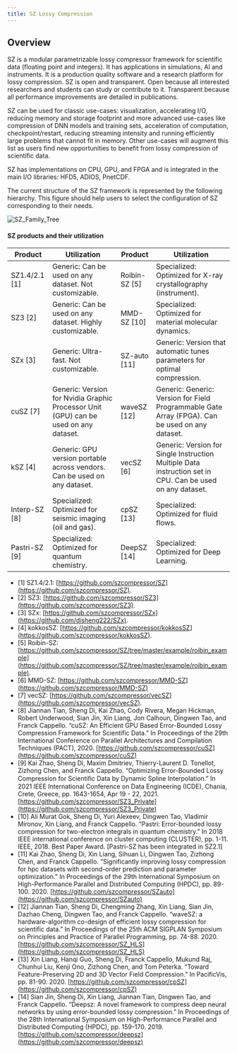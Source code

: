 ```yaml
---
title: SZ Lossy Compression
---
```


## Overview

SZ is a modular parametrizable lossy compressor framework for scientific data (floating point and integers). It has applications in simulations, AI and instruments. It is a production quality software and a research platform for lossy compression. SZ is open and transparent. Open because all interested researchers and students can study or contribute to it. Transparent because all performance improvements are detailed in publications.

SZ can be used for classic use-cases: visualization, accelerating I/O, reducing memory and storage footprint and more advanced use-cases like compression of DNN models and training sets, acceleration of computation, checkpoint/restart, reducing streaming intensity and running efficiently large problems that cannot fit in memory. Other use-cases will augment this list as users find new opportunities to benefit from lossy compression of scientific data.

SZ has implementations on CPU, GPU, and FPGA and is integrated in the main I/O libraries: HFD5, ADIOS, PnetCDF.

The current structure of the SZ framework is represented by the following hierarchy. This figure should help users to select the configuration of SZ corresponding to their needs.

![SZ_Family_Tree](https://user-images.githubusercontent.com/5705572/121612979-6653fd80-ca10-11eb-8c2d-e79a307c5f06.jpg)


#### SZ products and their utilization

| **Product**           | **Utilization**                                                                          | **Product**         | **Utilization**                                                                                               |
|-------------------|--------------------------------------------------------------------------------------|-----------------|-----------------------------------------------------------------------------------------------------------|
| SZ1.4/2.1 [1]  | Generic: Can be used on any dataset. Not customizable.                               | Roibin-SZ [5] | Specialized: Optimized for X-ray crystallography (instrument).                                             |
| SZ3 [2]         | Generic: Can be used on any dataset. Highly customizable.                            | MMD-SZ [10]     | Specialized: Optimized for material molecular dynamics.                                                    |
| SZx [3]        | Generic: Ultra-fast. Not customizable.                                               | SZ-auto [11] | Generic: Version that automatic tunes parameters for optimal compression.                                 |
| cuSZ [7]      | Generic: Version for Nvidia Graphic Processor Unit (GPU) can be used on any dataset. | waveSZ [12]    | Generic: Generic: Version for Field Programmable Gate Array (FPGA). Can be used on any dataset.           |
| kSZ [4]        | Generic: GPU version portable across vendors. Can be used on any dataset.            | vecSZ [6]    | Generic: Version for Single Instruction Multiple Data instruction set in CPU. Can be used on any dataset. |
| Interp-SZ [8] | Specialized: Optimized for seismic imaging (oil and gas).                            | cpSZ [13]     | Specialized: Optimized for fluid flows.                                                                   |
| Pastri-SZ [9] | Specialized: Optimized for quantum chemistry.                                        | DeepSZ [14]  | Specialized: Optimized for Deep Learning.                                                                 |

- [1] SZ1.4/2.1: [https://github.com/szcompressor/SZ](https://github.com/szcompressor/SZ).
- [2] SZ3: [https://github.com/szcompressor/SZ3](https://github.com/szcompressor/SZ3).
- [3] SZx: [https://github.com/szcompressor/SZx](https://github.com/disheng222/SZx).
- [4] kokkosSZ: [https://github.com/szcompressor/kokkosSZ](https://github.com/szcompressor/kokkosSZ).
- [5] Roibin-SZ: [https://github.com/szcompressor/SZ/tree/master/example/roibin_example](https://github.com/szcompressor/SZ/tree/master/example/roibin_example).
- [6] MMD-SZ: [https://github.com/szcompressor/MMD-SZ](https://github.com/szcompressor/MMD-SZ)
- [7] vecSZ: [https://github.com/szcompressor/vecSZ](https://github.com/szcompressor/vecSZ).
- [8] Jiannan Tian, Sheng Di, Kai Zhao, Cody Rivera, Megan Hickman, Robert Underwood, Sian Jin, Xin Liang, Jon Calhoun, Dingwen Tao, and Franck Cappello. “cuSZ: An Efficient GPU Based Error-Bounded Lossy Compression Framework for Scientific Data.” In Proceedings of the 29th International Conference on Parallel Architectures and Compilation Techniques (PACT), 2020. [https://github.com/szcompressor/cuSZ](https://github.com/szcompressor/cuSZ)
- [9] Kai Zhao, Sheng Di, Maxim Dmitriev, Thierry-Laurent D. Tonellot, Zizhong Chen, and Franck Cappello. “Optimizing Error-Bounded Lossy Compression for Scientiﬁc Data by Dynamic Spline Interpolation.” In 2021 IEEE International Conference on Data Engineering (ICDE), Chania, Crete, Greece, pp. 1643-1654, Apr 19 - 22, 2021. [https://github.com/szcompressor/SZ3_Private](https://github.com/szcompressor/SZ3_Private)
- [10] Ali Murat Gok, Sheng Di, Yuri Alexeev, Dingwen Tao, Vladimir Mironov, Xin Liang, and Franck Cappello. “Pastri: Error-bounded lossy compression for two-electron integrals in quantum chemistry.” In 2018 IEEE international conference on cluster computing (CLUSTER), pp. 1-11. IEEE, 2018. Best Paper Award. [Pastri-SZ has been integrated in SZ2.1]
- [11] Kai Zhao, Sheng Di, Xin Liang, Sihuan Li, Dingwen Tao, Zizhong Chen, and Franck Cappello. “Significantly improving lossy compression for hpc datasets with second-order prediction and parameter optimization.” In Proceedings of the 29th International Symposium on High-Performance Parallel and Distributed Computing (HPDC), pp. 89-100. 2020. [https://github.com/szcompressor/SZauto](https://github.com/szcompressor/SZauto)
- [12] Jiannan Tian, Sheng Di, Chengming Zhang, Xin Liang, Sian Jin, Dazhao Cheng, Dingwen Tao, and Franck Cappello. “waveSZ: a hardware-algorithm co-design of efficient lossy compression for scientific data.” In Proceedings of the 25th ACM SIGPLAN Symposium on Principles and Practice of Parallel Programming, pp. 74-88. 2020. [https://github.com/szcompressor/SZ_HLS](https://github.com/szcompressor/SZ_HLS)
- [13] Xin Liang, Hanqi Guo, Sheng Di, Franck Cappello, Mukund Raj, Chunhui Liu, Kenji Ono, Zizhong Chen, and Tom Peterka. “Toward Feature-Preserving 2D and 3D Vector Field Compression.” In PacificVis, pp. 81-90. 2020. [https://github.com/szcompressor/cpSZ](https://github.com/szcompressor/cpSZ)
- [14] Sian Jin, Sheng Di, Xin Liang, Jiannan Tian, Dingwen Tao, and Franck Cappello. “Deepsz: A novel framework to compress deep neural networks by using error-bounded lossy compression.” In Proceedings of the 28th International Symposium on High-Performance Parallel and Distributed Computing (HPDC), pp. 159-170. 2019. [https://github.com/szcompressor/deepsz](https://github.com/szcompressor/deepsz)
